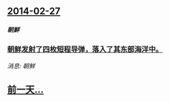 ## [2014-02-27](/news/2014/02/27/index.md)

##### 朝鮮
### [朝鲜发射了四枚短程导弹，落入了其东部海洋中。 ](/news/2014/02/27/朝鲜发射了四枚短程导弹-落入了其东部海洋中.md)
_消息: 朝鮮_

## [前一天...](/news/2014/02/26/index.md)

